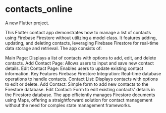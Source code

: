 # contacts_online

A new Flutter project.

This Flutter contact app demonstrates how to manage a list of contacts using Firebase Firestore without utilizing a model class. It features adding, updating, and deleting contacts, leveraging Firebase Firestore for real-time data storage and retrieval. The app consists of:

Main Page: Displays a list of contacts with options to add, edit, and delete contacts.
Add Contact Page: Allows users to input and save new contact details.
Edit Contact Page: Enables users to update existing contact information.
Key Features
Firebase Firestore Integration: Real-time database operations to handle contacts.
Contact List: Displays contacts with options to edit or delete.
Add Contact: Simple form to add new contacts to the Firestore database.
Edit Contact: Form to edit existing contacts' details in the Firestore database.
The app efficiently manages Firestore documents using Maps, offering a straightforward solution for contact management without the need for complex state management frameworks.
